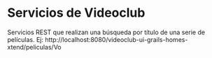 # Servicios de Videoclub

Servicios REST que realizan una búsqueda por título de una serie de películas.
Ej: http://localhost:8080/videoclub-ui-grails-homes-xtend/peliculas/Vo
